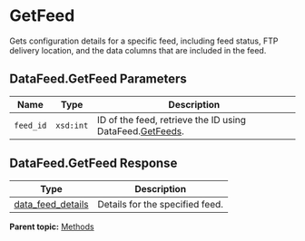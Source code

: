 # GetFeed

Gets configuration details for a specific feed, including feed status, FTP delivery location, and the data columns that are included in the feed.

## DataFeed.GetFeed Parameters

|Name|Type|Description|
|----|----|-----------|
|`feed_id` |``xsd:int`` | ID of the feed, retrieve the ID using DataFeed.[GetFeeds](r_getfeeds.md#). |

## DataFeed.GetFeed Response

| Type | Description |
|--------|---------------|
|[data_feed_details](../data_types/r_feed_details.md#) | Details for the specified feed. |

**Parent topic:** [Methods](../methods/methods.md)

